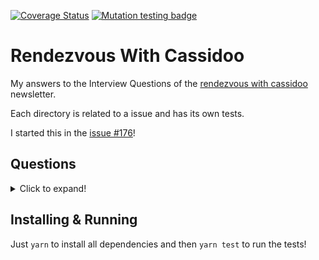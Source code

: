 [![Coverage Status](https://coveralls.io/repos/github/miguelriosoliveira/rendezvous-with-cassidoo/badge.svg?branch=main)](https://coveralls.io/github/miguelriosoliveira/rendezvous-with-cassidoo?branch=main)
[![Mutation testing badge](https://img.shields.io/endpoint?style=flat&url=https%3A%2F%2Fbadge-api.stryker-mutator.io%2Fgithub.com%2Fmiguelriosoliveira%2Frendezvous-with-cassidoo%2Fmain)](https://dashboard.stryker-mutator.io/reports/github.com/miguelriosoliveira/rendezvous-with-cassidoo/main)

# Rendezvous With Cassidoo

My answers to the Interview Questions of the [rendezvous with cassidoo](https://buttondown.email/cassidoo/archive) newsletter.

Each directory is related to a issue and has its own tests.

I started this in the [issue #176](https://buttondown.email/cassidoo/archive/we-are-what-we-repeatedly-do-excellence-then-is/)!

## Questions
<details>
  <summary>Click to expand!</summary>

- [176 - find2020](src/176-find2020/README.md)
- [177 - canToggle](src/177-canToggle/README.md)
- [181 - stockQueue](src/181-stockQueue/README.md)
- [252 - longText](src/252-longText/README.md)
- [254 - longestWord](src/254-longestWord/README.md)
- [256 - deepCopy](src/256-deepCopy/README.md)
- [257 - hideEmail](src/257-hideEmail/README.md)
- [258 - findIntersection](src/258-findIntersection/README.md)
- [259 - numberOfOnes](src/259-numberOfOnes/README.md)
- [260 - swapPairs](src/260-swapPairs/README.md)
- [261 - parensSubstring](src/261-parensSubstring/README.md)
</details>

## Installing & Running

Just `yarn` to install all dependencies and then `yarn test` to run the tests!
